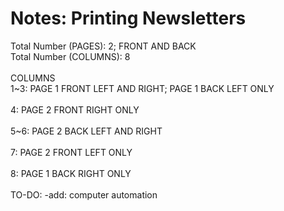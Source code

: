 # Notes: Printing Newsletters
Total Number (PAGES): 2; FRONT AND BACK<br/>
Total Number (COLUMNS): 8<br/>
<br/>
COLUMNS<br/>
1\~3: PAGE 1 FRONT LEFT AND RIGHT; PAGE 1 BACK LEFT ONLY<br/>
<br/>
4: PAGE 2 FRONT RIGHT ONLY<br/>
<br/>
5\~6: PAGE 2 BACK LEFT AND RIGHT<br/>
<br/>
7: PAGE 2 FRONT LEFT ONLY<br/>
<br/>
8: PAGE 1 BACK RIGHT ONLY<br/>
<br/>
TO-DO: -add: computer automation

